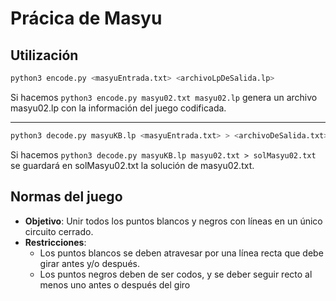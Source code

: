 # Prácica de Masyu

## Utilización

```sh
python3 encode.py <masyuEntrada.txt> <archivoLpDeSalida.lp>
```

Si hacemos ```python3 encode.py masyu02.txt masyu02.lp``` genera un archivo masyu02.lp con la información del juego codificada.  

-----

```sh
python3 decode.py masyuKB.lp <masyuEntrada.txt> > <archivoDeSalida.txt>
```

Si hacemos ```python3 decode.py masyuKB.lp masyu02.txt > solMasyu02.txt``` se guardará en solMasyu02.txt la solución de masyu02.txt.  

## Normas del juego

- **Objetivo**: Unir todos los puntos blancos y negros con líneas en un único circuito cerrado.  
- **Restricciones**:
  - Los puntos blancos se deben atravesar por una línea recta que debe girar antes y/o después.
  - Los puntos negros deben de ser codos, y se deber seguir recto al menos uno antes o después del giro
